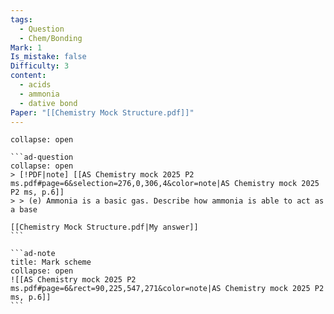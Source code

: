 ```yaml
---
tags:
  - Question
  - Chem/Bonding
Mark: 1
Is_mistake: false
Difficulty: 3
content:
  - acids
  - ammonia
  - dative bond
Paper: "[[Chemistry Mock Structure.pdf]]"
---
```

````ad-example
collapse: open

```ad-question
collapse: open
> [!PDF|note] [[AS Chemistry mock 2025 P2 ms.pdf#page=6&selection=276,0,306,4&color=note|AS Chemistry mock 2025 P2 ms, p.6]]
> > (e) Ammonia is a basic gas. Describe how ammonia is able to act as a base

[[Chemistry Mock Structure.pdf|My answer]]
```

```ad-note
title: Mark scheme
collapse: open
![[AS Chemistry mock 2025 P2 ms.pdf#page=6&rect=90,225,547,271&color=note|AS Chemistry mock 2025 P2 ms, p.6]]
```

````

